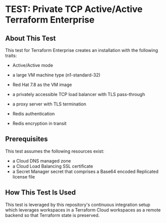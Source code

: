 # TEST: Private TCP Active/Active Terraform Enterprise

## About This Test

This test for Terraform Enterprise creates an installation with the
following traits:

- Active/Active mode

- a large VM machine type (n1-standard-32)

- Red Hat 7.8 as the VM image

- a privately accessible TCP load balancer with TLS pass-through

- a proxy server with TLS termination

- Redis authentication

- Redis encryption in transit

## Prerequisites

This test assumes the following resources exist:

- a Cloud DNS managed zone
- a Cloud Load Balancing SSL certificate
- a Secret Manager secret that comprises a Base64 encoded Replicated
  license file

## How This Test Is Used

This test is leveraged by this repository's continuous integration
setup which leverages workspaces in a Terraform Cloud workspaces as a
remote backend so that Terraform state is preserved.

